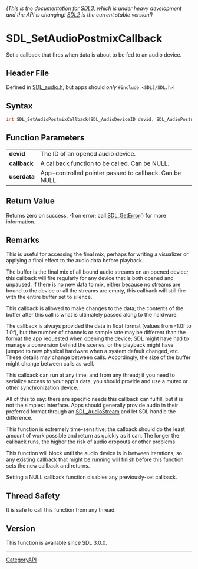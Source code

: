 ###### (This is the documentation for SDL3, which is under heavy development and the API is changing! [SDL2](https://wiki.libsdl.org/SDL2/) is the current stable version!)
# SDL_SetAudioPostmixCallback

Set a callback that fires when data is about to be fed to an audio device.

## Header File

Defined in [SDL_audio.h](https://github.com/libsdl-org/SDL/blob/main/include/SDL3/SDL_audio.h), but apps should _only_ `#include <SDL3/SDL.h>`!

## Syntax

```c
int SDL_SetAudioPostmixCallback(SDL_AudioDeviceID devid, SDL_AudioPostmixCallback callback, void *userdata);

```

## Function Parameters

|                  |                                                         |
| ---------------- | ------------------------------------------------------- |
| **devid**        | The ID of an opened audio device.                       |
| **callback**     | A callback function to be called. Can be NULL.          |
| **userdata**     | App-controlled pointer passed to callback. Can be NULL. |

## Return Value

Returns zero on success, -1 on error; call [SDL_GetError](SDL_GetError)()
for more information.

## Remarks

This is useful for accessing the final mix, perhaps for writing a
visualizer or applying a final effect to the audio data before playback.

The buffer is the final mix of all bound audio streams on an opened device;
this callback will fire regularly for any device that is both opened and
unpaused. If there is no new data to mix, either because no streams are
bound to the device or all the streams are empty, this callback will still
fire with the entire buffer set to silence.

This callback is allowed to make changes to the data; the contents of the
buffer after this call is what is ultimately passed along to the hardware.

The callback is always provided the data in float format (values from -1.0f
to 1.0f), but the number of channels or sample rate may be different than
the format the app requested when opening the device; SDL might have had to
manage a conversion behind the scenes, or the playback might have jumped to
new physical hardware when a system default changed, etc. These details may
change between calls. Accordingly, the size of the buffer might change
between calls as well.

This callback can run at any time, and from any thread; if you need to
serialize access to your app's data, you should provide and use a mutex or
other synchronization device.

All of this to say: there are specific needs this callback can fulfill, but
it is not the simplest interface. Apps should generally provide audio in
their preferred format through an [SDL_AudioStream](SDL_AudioStream) and
let SDL handle the difference.

This function is extremely time-sensitive; the callback should do the least
amount of work possible and return as quickly as it can. The longer the
callback runs, the higher the risk of audio dropouts or other problems.

This function will block until the audio device is in between iterations,
so any existing callback that might be running will finish before this
function sets the new callback and returns.

Setting a NULL callback function disables any previously-set callback.

## Thread Safety

It is safe to call this function from any thread.

## Version

This function is available since SDL 3.0.0.

----
[CategoryAPI](CategoryAPI)

